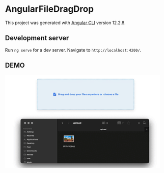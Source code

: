 # AngularFileDragDrop

This project was generated with [Angular CLI](https://github.com/angular/angular-cli) version 12.2.8.

## Development server

Run `ng serve` for a dev server. Navigate to `http://localhost:4200/`.


## DEMO
![](https://github.com/saidbouhmouch/angular-file-drag-drop/blob/master/src/assets/images/tuto.gif)



